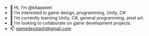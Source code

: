 - 👋 Hi, I’m @kitapawel
- 👀 I’m interested in game design, programming, Unity, C#.
- 🌱 I’m currently learning Unity, C#, general programming, pixel art.
- 💞️ I’m looking to collaborate on game development projects.
- 📫 gamedevstash@gmail.com
